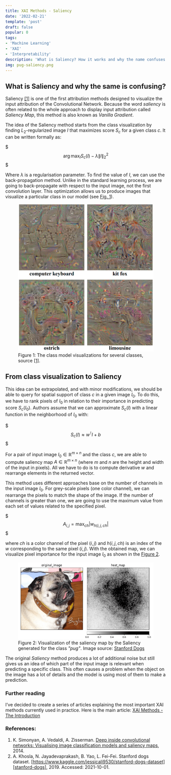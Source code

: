 ```yaml
---
title: XAI Methods - Saliency
date: '2022-02-21'
template: 'post'
draft: false
popular: 0
tags:
- 'Machine Learning'
- 'XAI'
- 'Interpretability'
description: 'What is Saliency? How it works and why the name confuses people?'
img: pug-saliency.png
---
```


## What is Saliency and why the same is confusing?

Saliency [[1]][saliency] is one of the first attribution methods designed to visualize the input attribution of the Convolutional Network. Because the word _saliency_ is often related to the whole approach to display input attribution called _Saliency Map_, this method is also known as _Vanilla Gradient_.

The idea of the Saliency method starts from the class visualization by finding $L_2\text{-regularized}$ image $I$ that maximizes score $S_c$ for a given class $c$. It can be written formally as:

$$$
\arg \max _{I} S_{c}(I)-\lambda\|I\|_{2}^{2}
$$$

Where $\lambda$ is a regularisation parameter. To find the value of $I$, we can use the back-propagation method. Unlike in the standard learning process, we are going to back-propagate with respect to the input image, not the first convolution layer. This optimization allows us to produce images that visualize a particular class in our model (see [Fig. 1](#figure-1)).

<figure id="figure-1">
    <img src="saliency-class-image-visualization.png" alt="Class visualization"/>
    <figcaption>Figure 1: The class model visualizations for several classes, source <a href="https://arxiv.org/abs/1312.6034">[1]</a>.</figcaption>
</figure>

## From class visualization to Saliency

This idea can be extrapolated, and with minor modifications, we should be able to query for spatial support of class $c$ in a given image $I_0$. To do this, we have to rank pixels of $I_0$ in relation to their importance in predicting score $S_c(I_0)$. Authors assume that we can approximate $S_c(I)$ with a linear function in the neighborhood of $I_0$ with:

$$$
S_{c}(I) \approx w^\intercal I + b
$$$

For a pair of input image $I_0 \in \mathbb{R}^{m \times n}$ and the class $c$, we are able to compute saliency map $A \in \mathbb{R}^{m \times n}$ (where $m$ and $n$ are the height and width of the input in pixels). All we have to do is to compute derivative $w$ and rearrange elements in the returned vector.

This method uses different approaches base on the number of channels in the input image $I_0$. For grey-scale pixels (one color channel), we can rearrange the pixels to match the shape of the image. If the number of channels is greater than one, we are going to use the maximum value from each set of values related to the specified pixel.

$$$
A_{i,j} = \max _{ch}|w_{h(i,j,ch}|
$$$

where $ch$ is a color channel of the pixel $(i,j)$ and $h(i,j,ch)$ is an index of the $w$ corresponding to the same pixel $(i,j)$. With the obtained map, we can visualize pixel importance for the input image $I_0$ as shown in the [Figure 2](#figure-2).

<figure id="figure-2">
    <img src="pug-saliency.png" alt="Saliency result"/>
    <figcaption>Figure 2: Visualization of the saliency map by the Saliency generated for the class <i>"pug"</i>. Image source: <a href="https://www.kaggle.com/jessicali9530/stanford-dogs-dataset">Stanford Dogs</a></figcaption>
</figure>

The original _Saliency_ method produces a lot of additional noise but still gives us an idea of which part of the input image is relevant when predicting a specific class. This often causes a problem when the object on the image has a lot of details and the model is using most of them to make a prediction.

### Further reading
I’ve decided to create a series of articles explaining the most important XAI methods currently used in practice. Here is the main article: [XAI Methods - The Introduction](https://erdem.pl/2021/10/xai-methods-the-introduction)

### References:

1. K. Simonyan, A. Vedaldi, A. Zisserman. [Deep inside convolutional networks: Visualising image classification models and saliency maps][saliency], 2014.
2. A. Khosla, N. Jayadevaprakash, B. Yao, L. Fei-Fei. Stanford dogs dataset. [https://www.kaggle.com/jessicali9530/stanford-dogs-dataset][stanford-dogs], 2019. Accessed: 2021-10-01.

[saliency]: https://arxiv.org/abs/1312.6034
[stanford-dogs]: https://www.kaggle.com/jessicali9530/stanford-dogs-dataset